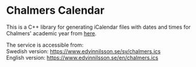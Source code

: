 # Chalmers Calendar

This is a C++ library for generating iCalendar files with dates and times for Chalmers' academic year from
[here](https://www.student.chalmers.se/sp/academic_year_list).

The service is accessible from:  
Swedish version: https://www.edvinnilsson.se/sv/chalmers.ics  
English version: https://www.edvinnilsson.se/en/chalmers.ics

